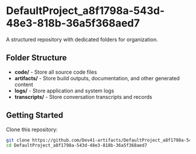 # DefaultProject_a8f1798a-543d-48e3-818b-36a5f368aed7
A structured repository with dedicated folders for organization.

## Folder Structure

- **code/** - Store all source code files
- **artifacts/** - Store build outputs, documentation, and other generated content
- **logs/** - Store application and system logs
- **transcripts/** - Store conversation transcripts and records

## Getting Started

Clone this repository:
```bash
git clone https://github.com/Dev41-artifacts/DefaultProject_a8f1798a-543d-48e3-818b-36a5f368aed7
cd DefaultProject_a8f1798a-543d-48e3-818b-36a5f368aed7
```

